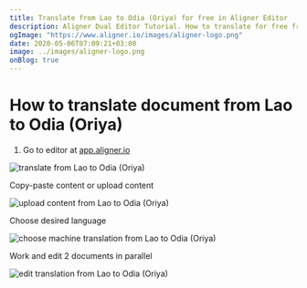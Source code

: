 ```yaml
---
title: Translate from Lao to Odia (Oriya) for free in Aligner Editor
description: Aligner Dual Editor Tutorial. How to translate for free from Lao to Odia (Oriya). Aligner is multilingual document management platform. 
ogImage: "https://www.aligner.io/images/aligner-logo.png"
date: 2020-05-06T07:09:21+03:00
image: ../images/aligner-logo.png
onBlog: true
---
```


# How to translate document from Lao to Odia (Oriya)

1. Go to editor at [app.aligner.io](https://app.aligner.io "Aligner App web page")

![translate from Lao to Odia (Oriya)](../aligner-blank-editor.png "translate from Lao to Odia (Oriya)")

Copy-paste content or upload content

![upload content from Lao to Odia (Oriya)](../aligner-uploaded-document.png "upload content from Lao to Odia (Oriya)")

Choose desired language

![choose machine translation from Lao to Odia (Oriya)](../aligner-language-dropdown.png "choose machine translation from Lao to Odia (Oriya)")

Work and edit 2 documents in parallel

![edit translation from Lao to Odia (Oriya)](../aligner-double-sitded-editor.png "edit translation from Lao to Odia (Oriya)")

